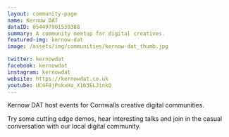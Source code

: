 ```yaml
---
layout: community-page
name: Kernow DAT
dataID: 054497961539388
summary: A community meetup for digital creatives.
featured-img: kernow-dat
image: /assets/img/communities/kernow-dat_thumb.jpg

twitter: kernowdat
facebook: kernowdat
instagram: kernowdat
website: https://kernowdat.co.uk
youtube: UC4F8jPskxHa_X163ELJinkQ
---
```

Kernow DAT host events for Cornwalls creative digital communities.

Try some cutting edge demos, hear interesting talks and join in
the casual conversation with our local digital community.

